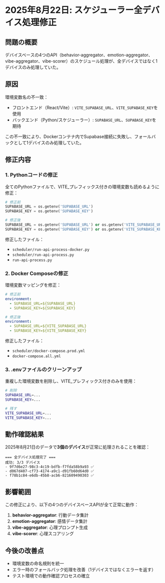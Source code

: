 # 2025年8月22日: スケジューラー全デバイス処理修正

## 問題の概要

デバイスベースの4つのAPI（behavior-aggregator、emotion-aggregator、vibe-aggregator、vibe-scorer）のスケジュール処理が、全デバイスではなく1デバイスのみ処理していた。

## 原因

環境変数名の不一致：
- フロントエンド（React/Vite）: `VITE_SUPABASE_URL`、`VITE_SUPABASE_KEY`を使用
- バックエンド（Python/スケジューラー）: `SUPABASE_URL`、`SUPABASE_KEY`を期待

この不一致により、Dockerコンテナ内でSupabase接続に失敗し、フォールバックとして1デバイスのみ処理していた。

## 修正内容

### 1. Pythonコードの修正

全てのPythonファイルで、VITE_プレフィックス付きの環境変数も読めるように修正：

```python
# 修正前
SUPABASE_URL = os.getenv('SUPABASE_URL')
SUPABASE_KEY = os.getenv('SUPABASE_KEY')

# 修正後
SUPABASE_URL = os.getenv('SUPABASE_URL') or os.getenv('VITE_SUPABASE_URL')
SUPABASE_KEY = os.getenv('SUPABASE_KEY') or os.getenv('VITE_SUPABASE_KEY')
```

修正したファイル：
- `scheduler/run-api-process-docker.py`
- `scheduler/run-api-process.py`
- `run-api-process.py`

### 2. Docker Composeの修正

環境変数マッピングを修正：

```yaml
# 修正前
environment:
  - SUPABASE_URL=${SUPABASE_URL}
  - SUPABASE_KEY=${SUPABASE_KEY}

# 修正後
environment:
  - SUPABASE_URL=${VITE_SUPABASE_URL}
  - SUPABASE_KEY=${VITE_SUPABASE_KEY}
```

修正したファイル：
- `scheduler/docker-compose.prod.yml`
- `docker-compose.all.yml`

### 3. .envファイルのクリーンアップ

重複した環境変数を削除し、VITE_プレフィックス付きのみを使用：

```bash
# 削除
SUPABASE_URL=...
SUPABASE_KEY=...

# 残す
VITE_SUPABASE_URL=...
VITE_SUPABASE_KEY=...
```

## 動作確認結果

2025年8月21日のデータで**3個のデバイス**が正常に処理されることを確認：

```
=== 全デバイス処理完了 ===
成功: 3/3 デバイス
- 9f7d6e27-98c3-4c19-bdfb-f7fda58b9a93 ✅
- d067d407-cf73-4174-a9c1-d91fb60d64d0 ✅
- f78b1c84-e6db-45b8-acb6-821609490303 ✅
```

## 影響範囲

この修正により、以下の4つのデバイスベースAPIが全て正常に動作：
1. **behavior-aggregator**: 行動データ集計
2. **emotion-aggregator**: 感情データ集計
3. **vibe-aggregator**: 心理プロンプト生成
4. **vibe-scorer**: 心理スコアリング

## 今後の改善点

- 環境変数の命名規則を統一
- エラー時のフォールバック処理を改善（1デバイスではなくエラーを返す）
- テスト環境での動作確認プロセスの確立